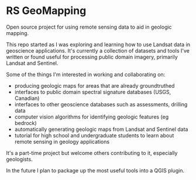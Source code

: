# RS GeoMapping
Open source project for using remote sensing data to aid in geologic mapping.

This repo started as I was exploring and learning how to use Landsat data in geoscience applications. 
It's currently a collection of datasets and tools I've written or found useful for processing public domain 
imagery, primarily Landsat and Sentinel. 

Some of the things I'm interested in working and collaborating on:

- producing geologic maps for areas that are already groundtruthed
- interfaces to public domain spectral signature databases (USGS, Canadian)
- interfaces to other geoscience databases such as assessments, drilling data
- computer vision algorithms for identifying geologic features (eg bedrock)
- automatically generating geologic maps from Landsat and Sentinel data
- tutorial for high school and undergraduate students to learn about remote sensing in geology applications

It's a part-time project but welcome others contributing to it, especially geologists.

In the future I plan to package up the most useful tools into a QGIS plugin.
